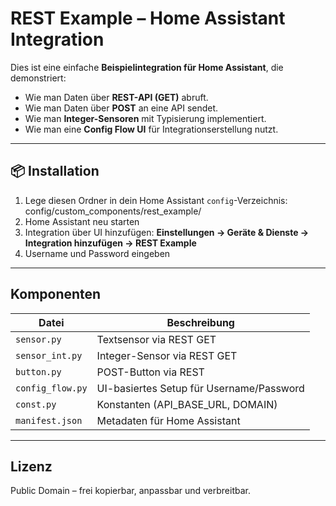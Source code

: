 # REST Example – Home Assistant Integration

Dies ist eine einfache **Beispielintegration für Home Assistant**, die demonstriert:

- Wie man Daten über **REST-API (GET)** abruft.
- Wie man Daten über **POST** an eine API sendet.
- Wie man **Integer-Sensoren** mit Typisierung implementiert.
- Wie man eine **Config Flow UI** für Integrationserstellung nutzt.

---

## 📦 Installation

1. Lege diesen Ordner in dein Home Assistant `config`-Verzeichnis:
    config/custom_components/rest_example/
2. Home Assistant neu starten
3. Integration über UI hinzufügen: **Einstellungen → Geräte & Dienste → Integration hinzufügen → REST Example**
4. Username und Password eingeben

---

## Komponenten

| Datei | Beschreibung |
|-------|---------------|
| `sensor.py` | Textsensor via REST GET |
| `sensor_int.py` | Integer-Sensor via REST GET |
| `button.py` | POST-Button via REST |
| `config_flow.py` | UI-basiertes Setup für Username/Password |
| `const.py` | Konstanten (API_BASE_URL, DOMAIN) |
| `manifest.json` | Metadaten für Home Assistant |

---

## Lizenz

Public Domain – frei kopierbar, anpassbar und verbreitbar.
